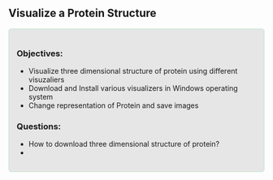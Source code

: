 ## Visualize a Protein Structure
<div style="background-color: #E6E6E6; padding: 15px; border: 1px solid #c3e6cb; border-radius: 5px;">
  <h3>Objectives:</h3>
  <ul>
    <li>Visualize three dimensional structure of protein using different visuzaliers </li>
    <li>Download and Install various visualizers in Windows operating system</li>
    <li>Change representation of Protein and save images</li>
  </ul>

  <h3>Questions:</h3>
  <ul>
    <li>How to download three dimensional structure of protein?</li>
    <li> </li>
  </ul>
</div>


